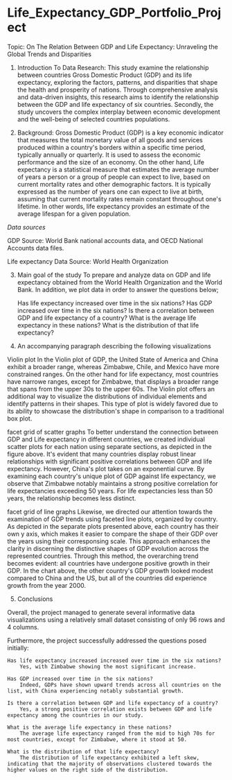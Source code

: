 # Life_Expectancy_GDP_Portfolio_Project

Topic: On The Relation Between GDP and Life Expectancy: Unraveling the Global Trends and Disparities

1. Introduction To Data Research:
This study examine the relationship between countries Gross Domestic Product (GDP) and its life expectancy, exploring the factors, patterns, and disparities that shape the health and prosperity of nations. Through comprehensive analysis and data-driven insights, this research aims to identify the relationship between the GDP and life expectancy of six countries. Secondly, the study uncovers the complex interplay between economic development and the well-being of selected countries populations.

2. Background:
Gross Domestic Product (GDP) is a key economic indicator that measures the total monetary value of all goods and services produced within a country's borders within a specific time period, typically annually or quarterly. It is used to assess the economic performance and the size of an economy. On the other hand, Life expectancy is a statistical measure that estimates the average number of years a person or a group of people can expect to live, based on current mortality rates and other demographic factors. It is typically expressed as the number of years one can expect to live at birth, assuming that current mortality rates remain constant throughout one's lifetime. In other words, life expectancy provides an estimate of the average lifespan for a given population.

*Data sources*

GDP Source: World Bank national accounts data, and OECD National Accounts data files.

Life expectancy Data Source: World Health Organization

 
3. Main goal of the study
To prepare and analyze data on GDP and life expectancy obtained from the World Health Organization and the World Bank. In addition, we plot data in order to answer the questions below;

    Has life expectancy increased over time in the six nations?
    Has GDP increased over time in the six nations?
    Is there a correlation between GDP and life expectancy of a country?
    What is the average life expectancy in these nations?
    What is the distribution of that life expectancy?

4. An accompanying paragraph describing the following visualizations
   
Violin plot
In the Violin plot of GDP, the United State of America and China exhibit a broader range, whereas Zimbabwe, Chile, and Mexico have more constrained ranges. On the other hand for life expectancy, most countries have narrowe ranges, except for Zimbabwe, that displays a broader range that spans from the upper 30s to the upper 60s. The Violin plot offers an additional way to visualize the distributions of individual elements and identify patterns in their shapes. This type of plot is widely favored due to its ability to showcase the distribution's shape in comparison to a traditional box plot.

facet grid of scatter graphs
To better understand the connection between GDP and Life expectancy in different countries, we created individual scatter plots for each nation using separate sections, as depicted in the figure above. It's evident that many countries display robust linear relationships with significant positive correlations between GDP and life expectancy. However, China's plot takes on an exponential curve. By examining each country's unique plot of GDP against life expectancy, we observe that Zimbabwe notably maintains a strong positive correlation for life expectancies exceeding 50 years. For life expectancies less than 50 years, the relationship becomes less distinct.


facet grid of line graphs
Likewise, we directed our attention towards the examination of GDP trends using faceted line plots, organized by country. As depicted in the separate plots presented above, each country has their own y axis, which makes it easier to compare the shape of their GDP over the years using their corresponsing scale. This approach enhances the clarity in discerning the distinctive shapes of GDP evolution across the represented countries. Through this method, the overarching trend becomes evident: all countries have undergone positive growth in their GDP. In the chart above, the other country's GDP growth looked modest compared to China and the US, but all of the countries did experience growth from the year 2000.



5. Conclusions

Overall, the project managed to generate several informative data visualizations using a relatively small dataset consisting of only 96 rows and 4 columns.

Furthermore, the project successfully addressed the questions posed initially:

    Has life expectancy increased increased over time in the six nations?
        Yes, with Zimbabwe showing the most significant increase.

    Has GDP increased over time in the six nations?
        Indeed, GDPs have shown upward trends across all countries on the list, with China experiencing notably substantial growth.

    Is there a correlation between GDP and life expectancy of a country?
        Yes, a strong positive correlation exists between GDP and life expectancy among the countries in our study.

    What is the average life expectancy in these nations?
        The average life expectancy ranged from the mid to high 70s for most countries, except for Zimbabwe, where it stood at 50.

    What is the distribution of that life expectancy?
        The distribution of life expectancy exhibited a left skew, indicating that the majority of observations clustered towards the higher values on the right side of the distribution.
